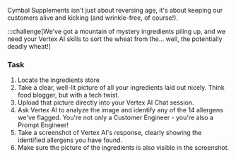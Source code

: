Cymbal Supplements isn't just about reversing age, it's about keeping our customers alive and kicking (and wrinkle-free, of course!).

:::challenge[We've got a mountain of mystery ingredients piling up, and we need your Vertex AI skills to sort the wheat from the... well, the potentially deadly wheat!]

### Task

1. Locate the ingredients store
2. Take a clear, well-lit picture of all your ingredients laid out nicely. Think food blogger, but with a tech twist.
3. Upload that picture directly into your Vertex AI Chat session.
4. Ask Vertex AI to analyze the image and identify any of the 14 allergens we've flagged. You're not only a Customer Engineer - you're also a Prompt Engineer!
5. Take a screenshot of Vertex AI's response, clearly showing the identified allergens you have found.
6. Make sure the picture of the ingredients is also visible in the screenshot.
